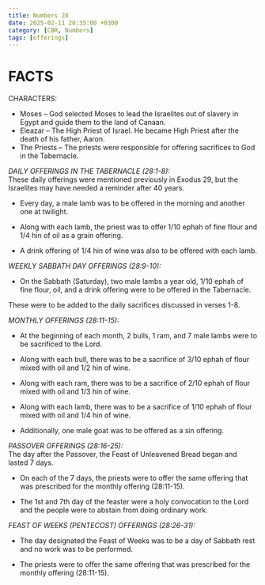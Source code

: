 ```yaml
---
title: Numbers 28
date: 2025-02-11 20:35:00 +0300
category: [CBR, Numbers]
tags: [offerings]
---
```


# FACTS
CHARACTERS:
- Moses – God selected Moses to lead the Israelites out of slavery in Egypt and guide them to the land of Canaan.
- Eleazar – The High Priest of Israel. He became High Priest after the death of his father, Aaron. 
- The Priests – The priests were responsible for offering sacrifices to God in the Tabernacle. 

_DAILY OFFERINGS IN THE TABERNACLE (28:1-8):_   
These daily offerings were mentioned previously in Exodus 29, but the Israelites may have needed a reminder after 40 years. 

- Every day, a male lamb was to be offered in the morning and another one at twilight. 

- Along with each lamb, the priest was to offer 1/10 ephah of fine flour and 1/4 hin of oil as a grain offering. 

- A drink offering of 1/4 hin of wine was also to be offered with each lamb. 

_WEEKLY SABBATH DAY OFFERINGS (28:9-10):_
- On the Sabbath (Saturday), two male lambs a year old, 1/10 ephah of fine flour, oil, and a drink offering were to be offered in the Tabernacle. 

These were to be added to the daily sacrifices discussed in verses 1-8. 

_MONTHLY OFFERINGS (28:11-15):_
- At the beginning of each month, 2 bulls, 1 ram, and 7 male lambs were to be sacrificed to the Lord. 

- Along with each bull, there was to be a sacrifice of 3/10 ephah of flour mixed with oil and 1/2 hin of wine.

- Along with each ram, there was to be a sacrifice of 2/10 ephah of flour mixed with oil and 1/3 hin of wine.

- Along with each lamb, there was to be a sacrifice of 1/10 ephah of flour mixed with oil and 1/4 hin of wine. 

- Additionally, one male goat was to be offered as a sin offering. 

_PASSOVER OFFERINGS (28:16-25):_  
The day after the Passover, the Feast of Unleavened Bread began and lasted 7 days.
- On each of the 7 days, the priests were to offer the same offering that was prescribed for the monthly offering (28:11-15). 

- The 1st and 7th day of the feaster were a holy convocation to the Lord and the people were to abstain from doing ordinary work. 

_FEAST OF WEEKS (PENTECOST) OFFERINGS (28:26-31):_

- The day designated the Feast of Weeks was to be a day of Sabbath rest and no work was to be performed. 

- The priests were to offer the same offering that was prescribed for the monthly offering (28:11-15).